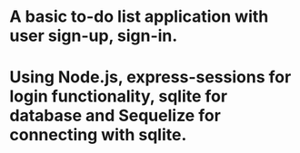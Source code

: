 # A basic to-do list application with user sign-up, sign-in.
# Using Node.js, express-sessions for login functionality, sqlite for database and Sequelize for connecting with sqlite. 
